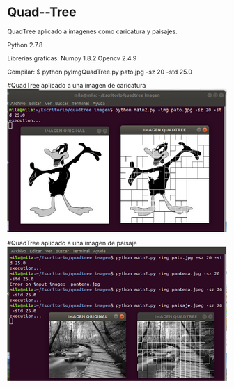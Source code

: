 # Quad--Tree
QuadTree aplicado a imagenes como caricatura y paisajes.

Python 2.7.8

Librerias graficas:
Numpy 1.8.2
Opencv 2.4.9

Compilar:
$ python pyImgQuadTree.py pato.jpg -sz 20 -std 25.0

#QuadTree aplicado a una imagen de caricatura
![img](https://github.com/Arianamilagros/Quad--Tree/blob/master/caricatura1.png) 


#QuadTree aplicado a una imagen de paisaje
![img](https://github.com/Arianamilagros/Quad--Tree/blob/master/paisaje1.png)

